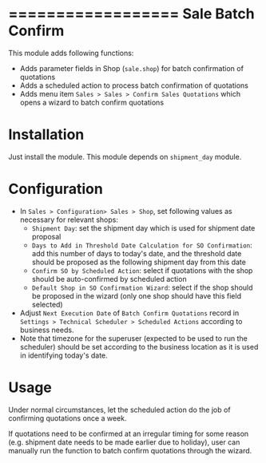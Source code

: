 ==================
Sale Batch Confirm
==================

This module adds following functions:
- Adds parameter fields in Shop (`sale.shop`) for batch confirmation of quotations
- Adds a scheduled action to process batch confirmation of quotations
- Adds menu item `Sales > Sales > Confirm Sales Quotations` which opens a wizard to batch confirm quotations


Installation
============

Just install the module.  This module depends on `shipment_day` module.


Configuration
=============

- In `Sales > Configuration> Sales > Shop`, set following values as necessary for relevant shops:
  - `Shipment Day`: set the shipment day which is used for shipment date proposal
  - `Days to Add in Threshold Date Calculation for SO Confirmation`: add this number of days to today's date, and the threshold date should be proposed as the following shipment day from this date 
  - `Confirm SO by Scheduled Action`: select if quotations with the shop should be auto-confirmed by scheduled action
  - `Default Shop in SO Confirmation Wizard`: select if the shop should be proposed in the wizard (only one shop should have this field selected)  
- Adjust `Next Execution Date` of `Batch Confirm Quotations` record in `Settings > Technical Scheduler > Scheduled Actions` according to business needs. 
- Note that timezone for the superuser (expected to be used to run the scheduler) should be set according to the business location as it is used in identifying today's date.


Usage
=====

Under normal circumstances, let the scheduled action do the job of confirming quotations once a week.

If quotations need to be confirmed at an irregular timing for some reason (e.g. shipment date needs to be made earlier due to holiday), user can manually run the function to batch confirm quotations through the wizard.
